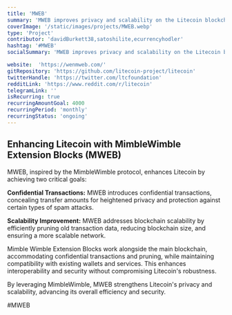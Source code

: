 ```yaml
---
title: 'MWEB'
summary: 'MWEB improves privacy and scalability on the Litecoin blockchain. It leverages the MimbleWimble protocol to enable confidential transactions, which obscure the amounts being transferred, while also allowing for the pruning of old data from the blockchain, thus improving scalability.'
coverImage: '/static/images/projects/MWEB.webp'
type: 'Project'
contributor: 'davidBurkett38,satoshilite,ecurrencyhodler'
hashtag: '#MWEB'
socialSummary: 'MWEB improves privacy and scalability on the Litecoin blockchain. Based on the MimbleWimble protocol, it promises confidential transactions and efficient pruning. We need YOUR support for its continued development.'

website:  'https://wenmweb.com/'
gitRepository: 'https://github.com/litecoin-project/litecoin'
twitterHandle: 'https://twitter.com/ltcfoundation'
redditLink: 'https://www.reddit.com/r/litecoin'
telegramLink: ''
isRecurring: true
recurringAmountGoal: 4000
recurringPeriod: 'monthly'
recurringStatus: 'ongoing'
---
```


## Enhancing Litecoin with MimbleWimble Extension Blocks (MWEB)

MWEB, inspired by the MimbleWimble protocol, enhances Litecoin by achieving two critical goals:

**Confidential Transactions:** MWEB introduces confidential transactions, concealing transfer amounts for heightened privacy and protection against certain types of spam attacks.

**Scalability Improvement:** MWEB addresses blockchain scalability by efficiently pruning old transaction data, reducing blockchain size, and ensuring a more scalable network.

Mimble Wimble Extension Blocks work alongside the main blockchain, accommodating confidential transactions and pruning, while maintaining compatibility with existing wallets and services. This enhances interoperability and security without compromising Litecoin's robustness.

By leveraging MimbleWimble, MWEB strengthens Litecoin's privacy and scalability, advancing its overall efficiency and security.

#MWEB
